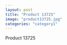 ```yaml
---
layout: post
title: "Product 13725"
image: "product13725.jpg"
categories: "category1"
---
```

Product 13725
